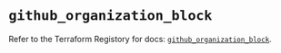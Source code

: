 # `github_organization_block`

Refer to the Terraform Registory for docs: [`github_organization_block`](https://registry.terraform.io/providers/integrations/github/5.39.0/docs/resources/organization_block).
